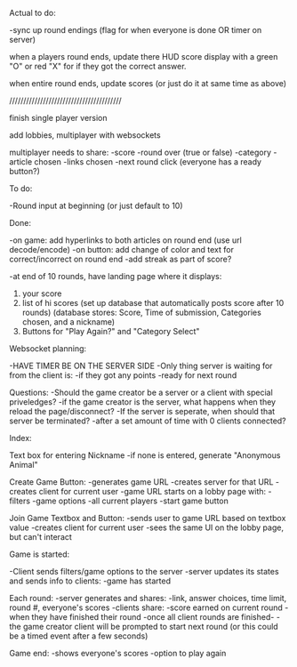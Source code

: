 Actual to do:

-sync up round endings (flag for when everyone is done OR timer on server)

when a players round ends, update there HUD score display with a green "O" or red "X" for if they got the correct answer.

when entire round ends, update scores (or just do it at same time as above)

////////////////////////////////////////

finish single player version

add lobbies, multiplayer with websockets

multiplayer needs to share:
-score
-round over (true or false)
-category
-article chosen
-links chosen
-next round click (everyone has a ready button?)

To do:

-Round input at beginning (or just default to 10)

Done:

-on game: add hyperlinks to both articles on round end (use url decode/encode)
-on button: add change of color and text for correct/incorrect on round end
-add streak as part of score?

-at end of 10 rounds, have landing page where it displays:

1. your score
2. list of hi scores (set up database that automatically posts score after 10 rounds)
   (database stores: Score, Time of submission, Categories chosen, and a nickname)
3. Buttons for "Play Again?" and "Category Select"

Websocket planning:

-HAVE TIMER BE ON THE SERVER SIDE
-Only thing server is waiting for from the client is:
-if they got any points
-ready for next round

Questions:
-Should the game creator be a server or a client with special priveledges?
-if the game creator is the server, what happens when they reload the page/disconnect?
-If the server is seperate, when should that server be terminated?
-after a set amount of time with 0 clients connected?

Index:

Text box for entering Nickname
-if none is entered, generate "Anonymous Animal"

Create Game Button:
-generates game URL
-creates server for that URL
-creates client for current user
-game URL starts on a lobby page with:
-filters
-game options
-all current players
-start game button

Join Game Textbox and Button:
-sends user to game URL based on textbox value
-creates client for current user
-sees the same UI on the lobby page, but can't interact

Game is started:

-Client sends filters/game options to the server
-server updates its states and sends info to clients:
-game has started

Each round:
-server generates and shares:
-link, answer choices, time limit, round #, everyone's scores
-clients share:
-score earned on current round
-when they have finished their round
-once all client rounds are finished-
-the game creator client will be prompted to start next round
(or this could be a timed event after a few seconds)

Game end:
-shows everyone's scores
-option to play again
